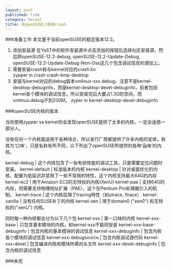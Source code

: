 ```yaml
---
layout: post
published: true
category: kernel
title: 在openSUSE上使用crash
---
```

###准备工作
本文基于当前openSUSE的稳定版本12.2。
1. 添加安装源
在YaST中的软件安装源中点击添加的按钮后选择社区安装源，然后把openSUSE-12.2-debug, openSUSE-12.2-Update-Debug, openSUSE-12.2-Update-Debug-Non-Oss这几个包含调试信息的源加上。
2. 需要安装crash和与kernel对应的crash.ko   
    zypper in crash crash-kmp-desktop
3. 安装与kernel对应的debug版本vmlinux-xxx.debug，注意不是kernel-desktop-debuginfo，而是kernel-desktop-devel-debuginfo，前者包括kernel各个模块的调试信息，所以安装完后大要占1.3G的空间，而vmlinux.debug不到200M。 
    zyper in kernel-desktop-devel-debuginfo

###openSUSE内核的版本

当你使用zypper se kernel你会发现openSUSE提供了太多的内核，一定会迷惑一部分人。

没有任何一个内核能适用于各种场合，所以发行厂商都提供了许多内核的变体，称其为‘口味’，只是名称有所不同，以下列出了openSUSE所提供的各种‘品味’的内核。

kernel-debug     | 这个内核包含了一些有损性能的调试工具，只是需要定位问题时安装。
kernel-default   | 标准版本的内核
kernel-desktop   | 针对桌面优化的内核，配置为低延迟并禁用了一些不常用的特性，这个内核支持最大64G的内存
kernel-ec2       | 用于Amazon EC2的无特权的内核(XenU)
kernel-pae       | 支持64G的内存，但需要支持物理地址扩展（PAE），这个在Pentium Pro处理器引入的机制。
kernel-trace     | 这个内核启用了tracing特性（如utrace, ftrace）
kernel-vanilla   | 没有任何SUSE补丁的内核
kernel-xen       | 用于domain0 ("xen0") 和无特权的("xenU") 内核。

同时每一种内核都会分为以下几个包
kernel-xxx                     | 某一口味的内核
kernel-xxx-base                | 只包含基本模块的内核，和kernel-xxx不能同安装
kernel-xxx-base-debuginfo      | 包含内核的基本模块的调试信息
kernel-xxx-debuginfo           | 包含内核各个模块的调试信息
kernel-xxx-debugsource         | 包含内核调试源代码
kernel-xxx-devel               | 包含编译内核和模块所需的头文件
kernel-xxx-devel-debuginfo     | 包含内核的调试信息

###未完
